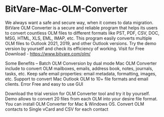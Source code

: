 # BitVare-Mac-OLM-Converter
We always want a safe and secure way, when it comes to data migration. BitVare OLM Converter is a secure and reliable program that helps its users to convert countless OLM files to different formats like PST, PDF, CSV, DOC, MSG, HTML, XLS, EML, IMAP, etc. This program easily converts multiple OLM files to Outlook 2021, 2019, and other Outlook versions. Try the demo version by yourself and check its efficiency of working. Visit for Free Download -
https://www.bitvare.com/olm/

Some Benefits –
Batch OLM Conversion by dual mode
Mac OLM Converter include to convert OLM mailboxes, emails, address book, notes, journals, tasks, etc.
Keep safe email properties: email metadata, formatting, images, etc.
Support to convert Mac Outlook OLM to 10+ file formats and email clients.
Error Free and easy to use GUI

Download the trial version for OLM Converter tool and try it by yourself. Demo allows to convert 20 files from each OLM into your desire file format. You can install OLM Converter for Mac & Windows OS. Convert OLM contacts to Single vCard and CSV for each contact
